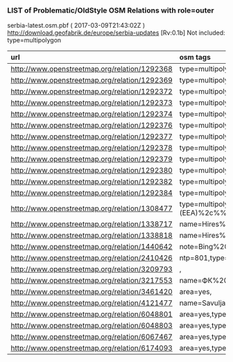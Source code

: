  
### LIST of Problematic/OldStyle OSM Relations with role=outer 
serbia-latest.osm.pbf ( 2017-03-09T21:43:02Z ) http://download.geofabrik.de/europe/serbia-updates [Rv:0.1b]
Not included: type=multipolygon 
 
|  url                                      |  osm tags  
| :---------------------------------------  | :---------------------------
| http://www.openstreetmap.org/relation/1292368 | type=multipolygon,area_ha=3587.20486674,
| http://www.openstreetmap.org/relation/1292369 | type=multipolygon,area_ha=477.171941671,
| http://www.openstreetmap.org/relation/1292372 | type=multipolygon,area_ha=592.914624635,
| http://www.openstreetmap.org/relation/1292373 | type=multipolygon,area_ha=1175.18260266,
| http://www.openstreetmap.org/relation/1292374 | type=multipolygon,area_ha=1010.40785457,
| http://www.openstreetmap.org/relation/1292376 | type=multipolygon,area_ha=1085.57902614,
| http://www.openstreetmap.org/relation/1292377 | type=multipolygon,area_ha=3313.84533807,
| http://www.openstreetmap.org/relation/1292378 | type=multipolygon,area_ha=1906.18512896,
| http://www.openstreetmap.org/relation/1292379 | type=multipolygon,area_ha=305.356578854,
| http://www.openstreetmap.org/relation/1292380 | type=multipolygon,area_ha=1104.13001051,
| http://www.openstreetmap.org/relation/1292382 | type=multipolygon,area_ha=698.199565085,
| http://www.openstreetmap.org/relation/1292384 | type=multipolygon,area_ha=679.847478831,
| http://www.openstreetmap.org/relation/1308477 | type=multipolygon,fixme=This%20%area%20%was%20%automatically%20%imported%2c%%20%but%20%it%20%has%20%to%20%be%20%manually%20%edited.%20%Please%20%change%20%the%20%tags%20%accordingly.%20%Thank%20%you.,source=European%20%Environment%20%Agency%20%(EEA)%2c%%20%CORINE%20%Land%20%Cover%2c%%20%2006,comment=Water%20%bodies%2c%%20%green%20%areas%20%and%20%sport%20%facilities%20%need%20%to%20%be%20%manually%20%edited%20%from%20%CLC%20%data.%20%Please%20%edit%20%them%20%according%20%to%20%the%20%field%20%reality.%20%Thank%20%you.,CLC:code=511,CLC:year=2006,source:ro=Agenția%20%Europeană%20%de%20%Mediu%2c%%20%CORINE%20%Land%20%Cover%2c%%20%2006,CLC:shapeId=1641,CLC:waterway=riverbank,
| http://www.openstreetmap.org/relation/1338717 | name=Hires%20%coverage%20%of%20%Bing%20%in%20%Bulgaria,type=collection,
| http://www.openstreetmap.org/relation/1338818 | name=Hires%20%coverage%20%of%20%bing%20%in%20%Romania,type=collection,
| http://www.openstreetmap.org/relation/1440642 | note=Bing%20%hires%20%imagery%20%coverage%20%in%20%Hungary,type=multipolygon,website=http://wiki.openstreetmap.org/wiki/Bing/Coverage#Hungary,
| http://www.openstreetmap.org/relation/2410426 | ntp=801,type=multipolygon,level=-5,ekatte=05918,
| http://www.openstreetmap.org/relation/3209793 | ,
| http://www.openstreetmap.org/relation/3217553 | name=ФК%20%Јагодина,type=multipolygon,name:en=FC%20%Jagodina,name:sr=ФК%20%Јагодина,name:sr-Latn=FK%20%Jagodina,
| http://www.openstreetmap.org/relation/3461420 | area=yes,
| http://www.openstreetmap.org/relation/4121477 | name=Savulja,type=multipolygon,
| http://www.openstreetmap.org/relation/6048801 | area=yes,type=multipolygon,
| http://www.openstreetmap.org/relation/6048803 | area=yes,type=multipolygon,
| http://www.openstreetmap.org/relation/6067467 | area=yes,type=multipolygon,
| http://www.openstreetmap.org/relation/6174093 | area=yes,type=multipolygon,
 
